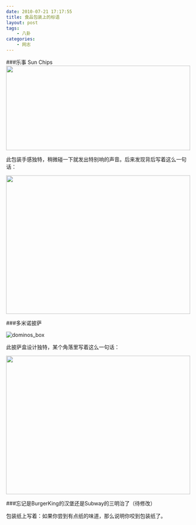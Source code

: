 ```yaml
---
date: 2010-07-21 17:17:55
title: 食品包装上的标语
layout: post
tags:
    - 八卦
categories:
    - 网志
---
```

###乐事 Sun Chips
<img class="alignnone size-full wp-image-2892" title="sun chips" src="https://lh6.googleusercontent.com/-4eJJPpFlkUo/TYL2UOf7nKI/AAAAAAABifI/0CpEjSd_Ipg/s800/media_httpblogztnotec_dyDww.png.scaled500.png" alt="" width="500" height="229" />

此包装手感独特，稍微碰一下就发出特别响的声音。后来发现背后写着这么一句话：

<img class="alignnone size-full wp-image-2893" title="IMG_0023" src="https://lh6.googleusercontent.com/-dgngzMAFi5I/TYL2ULan8bI/AAAAAAABifI/HaxIl9eXKpU/s800/media_httpblogztnotec_EGfBe.jpg.scaled500.jpg" alt="" width="500" height="375" />

###多米诺披萨

<img class="alignnone size-full wp-image-2889" title="dominos_box" src="https://lh6.googleusercontent.com/-ghyA-Y-qwtk/TYL2Um6lb_I/AAAAAAABifI/RkxVZx1vVqM/s800/media_httpblogztnotec_nryvr.jpeg.scaled500.jpg"/>

此披萨盒设计独特，某个角落里写着这么一句话：

<img class="alignnone size-full wp-image-2890" title="IMG_0022" src="https://lh3.googleusercontent.com/-vFuopTkIkeo/TYL2UKRUYTI/AAAAAAABifI/eUvPUvnnP88/s800/media_httpblogztnotec_Abrdx.jpg.scaled500.jpg" alt="" width="500" height="375" />

###忘记是BurgerKing的汉堡还是Subway的三明治了（待修改）

包装纸上写着：如果你尝到有点纸的味道，那么说明你咬到包装纸了。

